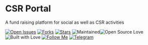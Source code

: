 # CSR Portal
A fund raising platform for social as well as CSR activities

[![Open Issues](https://img.shields.io/github/issues/nightwarriorftw/csr-portal?style=for-the-badge&logo=github)](https://github.com/nightwarriorftw/csr-portal/issues) [![Forks](https://img.shields.io/github/forks/nightwarriorftw/csr-portal?style=for-the-badge&logo=github)](https://github.com/nightwarriorftw/csr-portal/network/members) [![Stars](https://img.shields.io/github/stars/nightwarriorftw/csr-portal?style=for-the-badge&logo=reverbnation)](hhttps://github.com/nightwarriorftw/csr-portal/stargazers) ![Maintained](https://img.shields.io/maintenance/yes/2020?style=for-the-badge&logo=github)![Open Source Love](https://img.shields.io/badge/Open%20Source-%E2%99%A5-red?style=for-the-badge&logo=open-source-initiative) ![Built with Love](https://img.shields.io/badge/Built%20With-%E2%99%A5-critical?style=for-the-badge&logo=ko-fi) [![Follow Me](https://img.shields.io/twitter/follow/nightwarriorftw?color=blue&label=Follow%20%40nightwarriorftw&logo=twitter&style=for-the-badge)](https://twitter.com/intent/follow?screen_name=nightwarriorftw) [![Telegram](https://img.shields.io/badge/Telegram-Chat-informational?style=for-the-badge&logo=telegram)](https://telegram.me/nightwarriorftw)